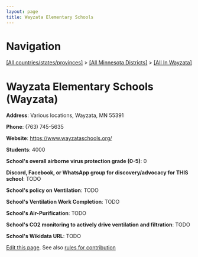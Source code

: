 ```yaml
---
layout: page
title: Wayzata Elementary Schools
---
```

# Navigation

[[All countries/states/provinces]](../../..) > [[All Minnesota Districts]](../..) > [[All In Wayzata]](..)

# Wayzata Elementary Schools (Wayzata)

**Address**: Various locations, Wayzata, MN 55391

**Phone**: (763) 745-5635

**Website**: <https://www.wayzataschools.org/>

**Students**: 4000

**School's overall airborne virus protection grade (0-5)**: 0

**Discord, Facebook, or WhatsApp group for discovery/advocacy for THIS school**: TODO

**School's policy on Ventilation**: TODO

**School's Ventilation Work Completion**: TODO

**School's Air-Purification**: TODO

**School's CO2 monitoring to actively drive ventilation and filtration**: TODO

**School's Wikidata URL**: TODO


[Edit this page](https://github.com/ventilate-schools/MN/edit/main/./Wayzata/Wayzata_Elementary_Schools.md). See also [rules for contribution](../../../contribution-rules/)